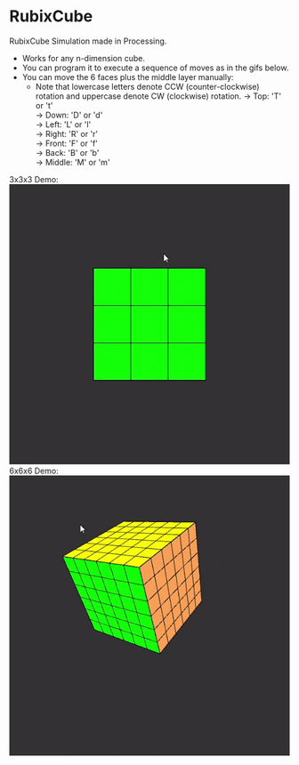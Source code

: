 # RubixCube
RubixCube Simulation made in Processing.
- Works for any n-dimension cube.
- You can program it to execute a sequence of moves as in the gifs below.
- You can move the 6 faces plus the middle layer manually:
    - Note that lowercase letters denote CCW (counter-clockwise) rotation and uppercase denote CW (clockwise) rotation.
    -> Top: 'T' or 't'<br/>
    -> Down: 'D' or 'd'<br/>
    -> Left: 'L' or 'l'<br/>
    -> Right: 'R' or 'r'<br/>
    -> Front: 'F' or 'f'<br/>
    -> Back: 'B' or 'b'<br/>
    -> Middle: 'M' or 'm'<br/>

3x3x3 Demo:<br/>
![](3x3gif.gif)
<br/>
6x6x6 Demo:<br/>
![](6x6gif.gif)
